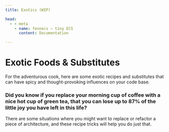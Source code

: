 ```yaml
---
title: Exotics (WIP)

head:
  - - meta
    - name: fennecs — tiny ECS
      content: Documentation

---
```


# Exotic Foods & Substitutes
For the adventurous cook, here are some exotic recipes and substitutes that can have spicy and thought-provoking influences on your code base.


### Did you know if you replace your morning cup of coffee with a nice hot cup of green tea, that you can lose up to 87% of the little joy you have left in this life? 

There are some situations where you might want to replace or refactor a piece of architecture, and these recipe tricks will help you do just that.
